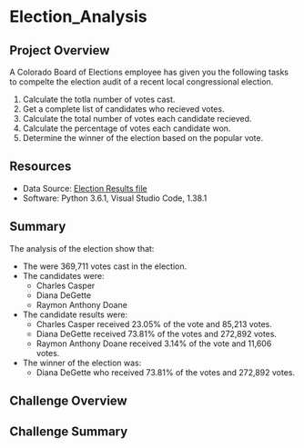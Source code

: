 # Election_Analysis
## Project Overview
A Colorado Board of Elections employee has given you the following tasks to compelte the election audit of a recent local congressional election.

1. Calculate the totla number of votes cast.
2. Get a complete list of candidates who recieved votes.
3. Calculate the total number of votes each candidate recieved.
4. Calculate the percentage of votes each candidate won.
5. Determine the winner of the election based on the popular vote.

## Resources
- Data Source: [Election Results file](election_results.csv)
- Software: Python 3.6.1, Visual Studio Code, 1.38.1

## Summary
The analysis of the election show that:
  - The were 369,711 votes cast in the election.
  - The candidates were:
    - Charles Casper
    - Diana DeGette
    - Raymon Anthony Doane
- The candidate results were:
    - Charles Casper received 23.05% of the vote and 85,213 votes.
    - Diana DeGette received 73.81% of the votes and 272,892 votes.
    - Raymon Anthony Doane received 3.14% of the vote and 11,606 votes.
- The winner of the election was:
    - Diana DeGette who received 73.81% of the votes and 272,892 votes.

## Challenge Overview

## Challenge Summary
